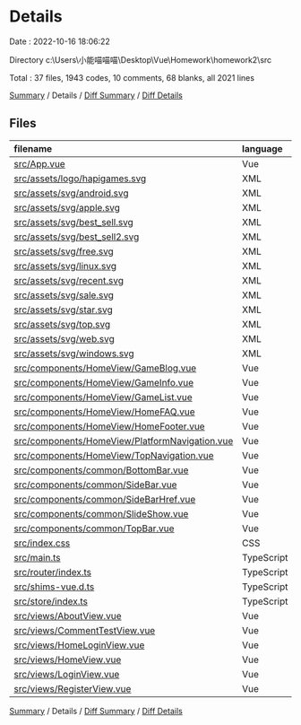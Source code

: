 # Details

Date : 2022-10-16 18:06:22

Directory c:\\Users\\小能喵喵喵\\Desktop\\Vue\\Homework\\homework2\\src

Total : 37 files,  1943 codes, 10 comments, 68 blanks, all 2021 lines

[Summary](results.md) / Details / [Diff Summary](diff.md) / [Diff Details](diff-details.md)

## Files
| filename | language | code | comment | blank | total |
| :--- | :--- | ---: | ---: | ---: | ---: |
| [src/App.vue](/src/App.vue) | Vue | 44 | 2 | 6 | 52 |
| [src/assets/logo/hapigames.svg](/src/assets/logo/hapigames.svg) | XML | 23 | 0 | 2 | 25 |
| [src/assets/svg/android.svg](/src/assets/svg/android.svg) | XML | 1 | 0 | 0 | 1 |
| [src/assets/svg/apple.svg](/src/assets/svg/apple.svg) | XML | 63 | 0 | 2 | 65 |
| [src/assets/svg/best_sell.svg](/src/assets/svg/best_sell.svg) | XML | 1 | 0 | 0 | 1 |
| [src/assets/svg/best_sell2.svg](/src/assets/svg/best_sell2.svg) | XML | 13 | 0 | 0 | 13 |
| [src/assets/svg/free.svg](/src/assets/svg/free.svg) | XML | 73 | 1 | 1 | 75 |
| [src/assets/svg/linux.svg](/src/assets/svg/linux.svg) | XML | 78 | 1 | 1 | 80 |
| [src/assets/svg/recent.svg](/src/assets/svg/recent.svg) | XML | 4 | 0 | 1 | 5 |
| [src/assets/svg/sale.svg](/src/assets/svg/sale.svg) | XML | 114 | 1 | 1 | 116 |
| [src/assets/svg/star.svg](/src/assets/svg/star.svg) | XML | 60 | 1 | 1 | 62 |
| [src/assets/svg/top.svg](/src/assets/svg/top.svg) | XML | 1 | 0 | 0 | 1 |
| [src/assets/svg/web.svg](/src/assets/svg/web.svg) | XML | 3 | 0 | 1 | 4 |
| [src/assets/svg/windows.svg](/src/assets/svg/windows.svg) | XML | 48 | 1 | 1 | 50 |
| [src/components/HomeView/GameBlog.vue](/src/components/HomeView/GameBlog.vue) | Vue | 33 | 0 | 0 | 33 |
| [src/components/HomeView/GameInfo.vue](/src/components/HomeView/GameInfo.vue) | Vue | 98 | 0 | 1 | 99 |
| [src/components/HomeView/GameList.vue](/src/components/HomeView/GameList.vue) | Vue | 84 | 0 | 2 | 86 |
| [src/components/HomeView/HomeFAQ.vue](/src/components/HomeView/HomeFAQ.vue) | Vue | 23 | 0 | 0 | 23 |
| [src/components/HomeView/HomeFooter.vue](/src/components/HomeView/HomeFooter.vue) | Vue | 54 | 0 | 0 | 54 |
| [src/components/HomeView/PlatformNavigation.vue](/src/components/HomeView/PlatformNavigation.vue) | Vue | 33 | 0 | 0 | 33 |
| [src/components/HomeView/TopNavigation.vue](/src/components/HomeView/TopNavigation.vue) | Vue | 34 | 0 | 0 | 34 |
| [src/components/common/BottomBar.vue](/src/components/common/BottomBar.vue) | Vue | 44 | 0 | 4 | 48 |
| [src/components/common/SideBar.vue](/src/components/common/SideBar.vue) | Vue | 200 | 0 | 1 | 201 |
| [src/components/common/SideBarHref.vue](/src/components/common/SideBarHref.vue) | Vue | 38 | 0 | 6 | 44 |
| [src/components/common/SlideShow.vue](/src/components/common/SlideShow.vue) | Vue | 0 | 0 | 1 | 1 |
| [src/components/common/TopBar.vue](/src/components/common/TopBar.vue) | Vue | 38 | 0 | 0 | 38 |
| [src/index.css](/src/index.css) | CSS | 44 | 1 | 1 | 46 |
| [src/main.ts](/src/main.ts) | TypeScript | 7 | 0 | 2 | 9 |
| [src/router/index.ts](/src/router/index.ts) | TypeScript | 45 | 0 | 6 | 51 |
| [src/shims-vue.d.ts](/src/shims-vue.d.ts) | TypeScript | 5 | 1 | 1 | 7 |
| [src/store/index.ts](/src/store/index.ts) | TypeScript | 13 | 0 | 2 | 15 |
| [src/views/AboutView.vue](/src/views/AboutView.vue) | Vue | 32 | 0 | 5 | 37 |
| [src/views/CommentTestView.vue](/src/views/CommentTestView.vue) | Vue | 102 | 0 | 3 | 105 |
| [src/views/HomeLoginView.vue](/src/views/HomeLoginView.vue) | Vue | 16 | 0 | 3 | 19 |
| [src/views/HomeView.vue](/src/views/HomeView.vue) | Vue | 228 | 1 | 3 | 232 |
| [src/views/LoginView.vue](/src/views/LoginView.vue) | Vue | 101 | 0 | 5 | 106 |
| [src/views/RegisterView.vue](/src/views/RegisterView.vue) | Vue | 145 | 0 | 5 | 150 |

[Summary](results.md) / Details / [Diff Summary](diff.md) / [Diff Details](diff-details.md)